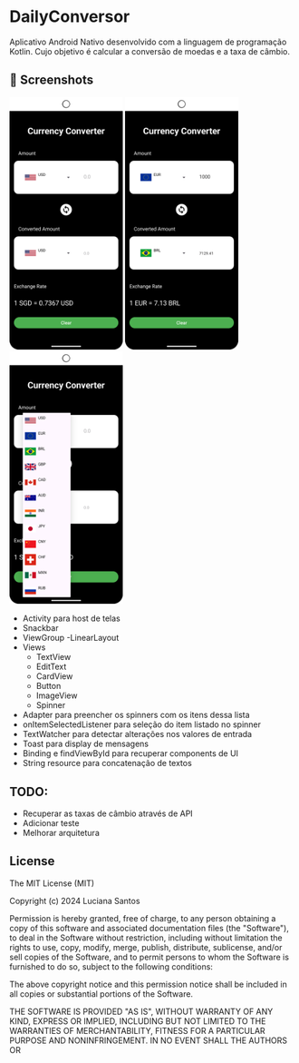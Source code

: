 # DailyConversor

Aplicativo Android Nativo desenvolvido com a linguagem de programação Kotlin. Cujo objetivo é calcular a conversão de moedas e a taxa de câmbio.

## :camera_flash: Screenshots

<img src="https://github.com/Luciana2202/Currency_Conversor/blob/master/tela1.png" width=200/>              <img src="https://github.com/Luciana2202/Currency_Conversor/blob/master/tela2.png" width=200/>           <img src="https://github.com/Luciana2202/Currency_Conversor/blob/master/tela3.png" width=200/>


* Activity para host de telas
* Snackbar
* ViewGroup
    -LinearLayout
* Views
    - TextView
    - EditText
    - CardView
    - Button
    - ImageView
    - Spinner
* Adapter para preencher os spinners com os itens dessa lista
* onItemSelectedListener para seleção do item listado no spinner
* TextWatcher para detectar alterações nos valores de entrada
* Toast para display de mensagens
* Binding e findViewById para recuperar components de UI
* String resource para concatenação de textos

## TODO:

* Recuperar as taxas de câmbio através de API
* Adicionar teste
* Melhorar arquitetura

## License
The MIT License (MIT)

Copyright (c) 2024 Luciana Santos

Permission is hereby granted, free of charge, to any person obtaining a copy of
this software and associated documentation files (the "Software"), to deal in
the Software without restriction, including without limitation the rights to
use, copy, modify, merge, publish, distribute, sublicense, and/or sell copies of
the Software, and to permit persons to whom the Software is furnished to do so,
subject to the following conditions:

The above copyright notice and this permission notice shall be included in all
copies or substantial portions of the Software.

THE SOFTWARE IS PROVIDED "AS IS", WITHOUT WARRANTY OF ANY KIND, EXPRESS OR
IMPLIED, INCLUDING BUT NOT LIMITED TO THE WARRANTIES OF MERCHANTABILITY, FITNESS
FOR A PARTICULAR PURPOSE AND NONINFRINGEMENT. IN NO EVENT SHALL THE AUTHORS OR
